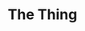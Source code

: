 ---
title: "The Thing"

year: 1978

director: "John Carpenter"

summary: "Something evil appears in a cold place and turns people into monsters even though you can't tell from the outside"

comment: "Gene Siskel was convinced movie-goers would totally see this film as a comment on McCarthyism. Do you?"

image: "https://media.giphy.com/media/lVf8oVqQmJ2gX8jVH8/giphy.gif"

imdb: "https://www.imdb.com/title/tt0084787/"

quotes:
  - "I know you gentlemen have been through a lot, but when you find the time, I'd rather not spend the rest of this winter TIED TO THIS FUCKING COUCH!"
  - "Where are we goin'? Up to my shack."
---